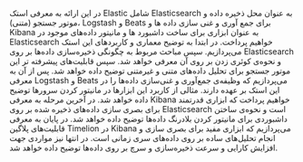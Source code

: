 در این ارائه به معرفی استک Elastic شامل Elasticsearch به عنوان محل ذخیره داده و موتور جستجو (متنی)، Logstash و Beats برای جمع آوری و غنی سازی داده ها و Kibana به عنوان ابزاری برای ساخت داشبورد ها و مانیتور داده‌های موجود در Elasticsearch خواهیم پرداخت. در ابتدا به توضیح معماری و کاربردهای این استک می‌پردازیم. سپس مباحث مربوط به چگونگی ذخیره‌سازی داده‌ها بر روی Elasticsearch و نحوه‌ی کوئری‌ زدن بر روی آن معرفی خواهد شد. سپس قابلیت‌های پیشرفته تر این موتور جستجو برای تحلیل داده‌های متنی و غیرمتنی توضیح داده خواهد شد. پس از آن به معرفی   Logstash و Beats می‌پردازیم که وظیفه‌ی جمع‌آوری و غنی‌سازی داده‌ها را در این استک بر عهده دارند. مثالی از کاربرد این ابزارها در مانیتور کردن سرورها توضیح داده خواهد شد. در آخرین مرحله به معرفی   Kibana خواهیم پرداخت که ابزاری قدرتمند برای بصری سازی داده‌های ذخیره شده بر روی Elasticsearch است و نحوه‌ی ساختن داشبوردی برای مانیتور کردن بلادرنگ داده‌ها توضیح داده خواهد شد. در پایان به معرفی قابلیت‌های پلاگین Timelion در Kibana می‌پردازیم که ابزاری مفید برای بصری سازی و انجام تحلیل‌های ساده بر روی داده‌های سری زمانی است. در انتها نیز مواردی جهت افزایش کارایی و سرعت ذخیره‌سازی و سرچ بر روی داده‌ها توضیح داده خواهد شد. 